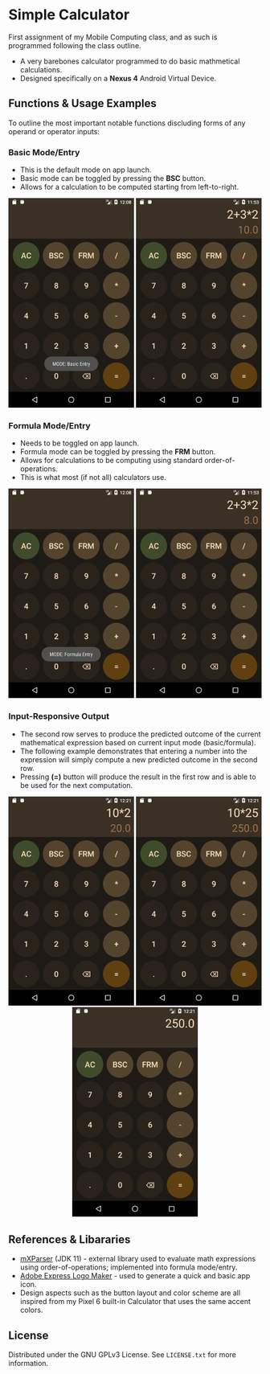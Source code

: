 # Simple Calculator

First assignment of my Mobile Computing class, and as such is programmed following the class outline.
- A very barebones calculator programmed to do basic mathmetical calculations.
- Designed specifically on a **Nexus 4** Android Virtual Device.

## Functions & Usage Examples
To outline the most important notable functions discluding forms of any operand or operator inputs: 

### Basic Mode/Entry
- This is the default mode on app launch.
- Basic mode can be toggled by pressing the **BSC** button.
- Allows for a calculation to be computed starting from left-to-right.

<p align="center">
    <img src="images/basicentry1.png" alt="drawing" width="250"/>
    <img src="images/basicentry2.png" alt="drawing" width="250"/>
</p>

### Formula Mode/Entry
- Needs to be toggled on app launch. 
- Formula mode can be toggled by pressing the **FRM** button. 
- Allows for calculations to be computing using standard order-of-operations.
- This is what most (if not all) calculators use.

<p align="center">
    <img src="images/formulaentry1.png" alt="drawing" width="250"/>
    <img src="images/formulaentry2.png" alt="drawing" width="250"/>
</p>

### Input-Responsive Output
- The second row serves to produce the predicted outcome of the current mathematical expression based on current input mode (basic/formula). 
- The following example demonstrates that entering a number into the expression will simply compute a new predicted outcome in the second row. 
- Pressing **(=)** button will produce the result in the first row and is able to be used for the next computation. 

<p align="center">
    <img src="images/response1.png" alt="drawing" width="250"/>
    <img src="images/response2.png" alt="drawing" width="250"/>
    <img src="images/response3.png" alt="drawing" width="250"/>
</p>

## References & Libararies
- [mXParser](https://mathparser.org/) (JDK 11) - external library used to evaluate math expressions using order-of-operations; implemented into formula mode/entry.
- [Adobe Express Logo Maker](https://www.adobe.com/express/create/logo) - used to generate a quick and basic app icon. 
- Design aspects such as the button layout and color scheme are all inspired from my Pixel 6 built-in Calculator that uses the same accent colors. 

## License
Distributed under the GNU GPLv3 License. See `LICENSE.txt` for more information.
